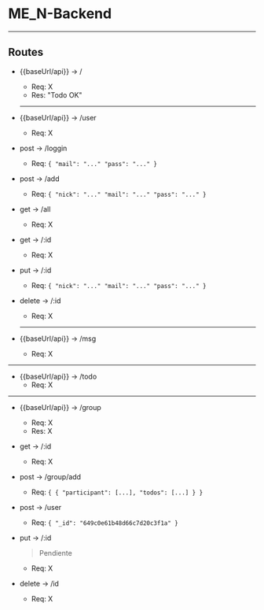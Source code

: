# ME_N-Backend

---

## Routes

- {{baseUrl/api}} -> /

  - Req: X
  - Res: "Todo OK"

  ***

- {{baseUrl/api}} -> /user

  - Req: X

- post -> /loggin

  - Req: `{
  "mail": "..."
  "pass": "..."
}`

- post -> /add

  - Req: `{
  "nick": "..."
  "mail": "..."
  "pass": "..."
}`

- get -> /all

  - Req: X

- get -> /:id

  - Req: X

- put -> /:id

  - Req: `{
  "nick": "..."
  "mail": "..."
  "pass": "..."
}`

- delete -> /:id

  - Req: X

  ***

- {{baseUrl/api}} -> /msg
  - Req: X

---

- {{baseUrl/api}} -> /todo
  - Req: X

---

- {{baseUrl/api}} -> /group

  - Req: X
  - Res: X

- get -> /:id

  - Req: X

- post -> /group/add

  - Req: `{
    {
"participant": [...],
"todos": [...]
}
  }`

- post -> /user

  - Req: `{
"_id": "649c0e61b48d66c7d20c3f1a"
}`

- put -> /:id

  > Pendiente

  - Req: X

- delete -> /id
  - Req: X
